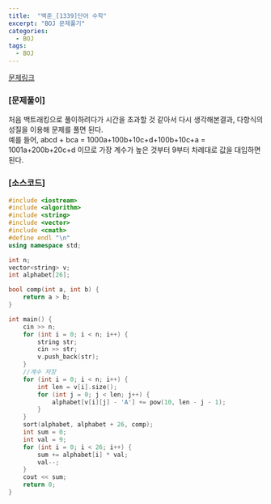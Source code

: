```yaml
---
title:  "백준_[1339]단어 수학"
excerpt: "BOJ 문제풀기"
categories:
  - BOJ
tags:
  - BOJ
---
```

[문제링크](https://www.acmicpc.net/problem/1339)
### [문제풀이]
처음 백트래킹으로 풀이하려다가 시간을 초과할 것 같아서 다시 생각해본결과, 다항식의 성질을 이용해 문제를 풀면 된다.  
예를 들어, abcd + bca = 1000a+100b+10c+d+100b+10c+a = 1001a+200b+20c+d 이므로 가장 계수가 높은 것부터 9부터 차례대로 값을 대입하면 된다.  
### [소스코드]
~~~cpp
#include <iostream>
#include <algorithm>
#include <string>
#include <vector>
#include <cmath>
#define endl "\n"
using namespace std;

int n;
vector<string> v;
int alphabet[26];

bool comp(int a, int b) {
	return a > b;
}

int main() {
	cin >> n;
	for (int i = 0; i < n; i++) {
		string str;
		cin >> str;
		v.push_back(str);
	}
	//계수 저장
	for (int i = 0; i < n; i++) {
		int len = v[i].size();
		for (int j = 0; j < len; j++) {
			alphabet[v[i][j] - 'A'] += pow(10, len - j - 1);
		}
	}
	sort(alphabet, alphabet + 26, comp);
	int sum = 0;
	int val = 9;
	for (int i = 0; i < 26; i++) {
		sum += alphabet[i] * val;
		val--;
	}
	cout << sum;
	return 0;
}
~~~